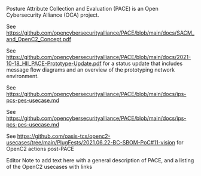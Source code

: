 Posture Attribute Collection and Evaluation (PACE)
is an Open Cybersecurity Alliance (OCA) project.

See https://github.com/opencybersecurityalliance/PACE/blob/main/docs/SACM_and_OpenC2_Concept.pdf

See https://github.com/opencybersecurityalliance/PACE/blob/main/docs/2021-10-18_HII_PACE-Prototype-Update.pdf for a status update that includes message flow diagrams and an overview of the prototyping network environment.

See https://github.com/opencybersecurityalliance/PACE/blob/main/docs/ips-pcs-pes-usecase.md

See https://github.com/opencybersecurityalliance/PACE/blob/main/docs/ips-pcs-pes-usecase.md

See https://github.com/oasis-tcs/openc2-usecases/tree/main/PlugFests/2021.06.22-BC-SBOM-PoC#11-vision for OpenC2 actions post-PACE

Editor Note to add text here with a general description of PACE,
and a listing of the OpenC2 usecases with links
